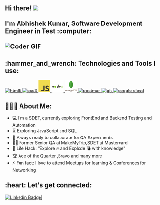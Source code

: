 <h2 align="left">
 <abc>
  <br>Hi there! <img src="https://user-images.githubusercontent.com/42378118/110234147-e3259600-7f4e-11eb-95be-0c4047144dea.gif" width="30"><br>
  <br> I'm Abhishek Kumar, Software Development Engineer in Test :computer:<br>
  <br>
    <img src="https://media.giphy.com/media/SWoSkN6DxTszqIKEqv/giphy.gif" alt="Coder GIF" width="500">
 </abc>
</h2> 
<h2 align="left">:hammer_and_wrench: Technologies and Tools I use:</h2>
<p align="left">
    <a href="https://www.java.com/en/" target="_blank"> <img src="https://www.vectorlogo.zone/logos/java/java-horizontal.svg" alt="html5" width="40" height="40"/> </a>
    <a href="https://www.jenkins.io/" target="_blank"> <img src="https://www.vectorlogo.zone/logos/jenkins/jenkins-icon.svg" alt="css3" width="40" height="40"/> </a>
<a href="https://developer.mozilla.org/en-US/docs/Web/JavaScript" target="_blank"> <img src="https://raw.githubusercontent.com/devicons/devicon/master/icons/javascript/javascript-original.svg" alt="javascript" width="40" height="40"/> </a>
      <a href="https://nodejs.org" target="_blank"> <img src="https://raw.githubusercontent.com/devicons/devicon/master/icons/nodejs/nodejs-original-wordmark.svg" alt="nodejs" width="40" height="40"/> </a>
    <a href="https://www.mongodb.com/" target="_blank"> <img src="https://raw.githubusercontent.com/devicons/devicon/master/icons/mongodb/mongodb-original-wordmark.svg" alt="mongodb" width="40" height="40"/> </a>
<a href="https://www.postman.com/" target="_blank"> <img src="https://www.vectorlogo.zone/logos/getpostman/getpostman-icon.svg" alt="postman" width="40" height="40"/> </a>
<a href="https://git-scm.com/" target="_blank"> <img src="https://www.vectorlogo.zone/logos/git-scm/git-scm-icon.svg" alt="git" width="40" height="40"/> </a>
 <a href="https://app.scalyr.com/" target="_blank"> <img src="https://www.vectorlogo.zone/logos/scalyr/scalyr-ar21.svg" alt="google cloud" width="40" height="40"/> </a>
</p>

<h2 align="left">👨🏻‍💻 About Me:</h2>

- :computer: I'm a SDET, currently exploring FrontEnd and Backend Testing and Automation
- :hourglass_flowing_sand: Exploring JavaScript and SQL 
- :rocket: Always ready to collaborate for QA Experiments
- :man_technologist: Former Senior QA at MakeMyTrip,SDET at Mastercard 
- :dart: Life Hack: "Explore :fire: and Explode :bomb: with knowledge"
- :trophy: Ace of the Quarter ,Bravo and many more
- :zap: Fun fact: I love to attend Meetups for learning & Conferences for Networking<br>

<h2 align="left">:heart: Let's get connected:</h2>

[![Linkedin Badge](https://img.shields.io/badge/-kabhishek0892-blue?style=flat-square&logo=Linkedin&logoColor=white&link=https://www.linkedin.com/in/kabhishek0892/)](https://www.linkedin.com/in/kabhishek0892)]
